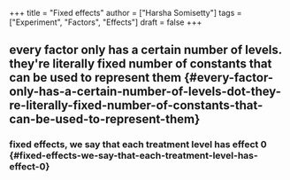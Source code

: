 +++
title = "Fixed effects"
author = ["Harsha Somisetty"]
tags = ["Experiment", "Factors", "Effects"]
draft = false
+++

## every factor only has a certain number of levels. they're literally fixed number of constants that can be used to represent them {#every-factor-only-has-a-certain-number-of-levels-dot-they-re-literally-fixed-number-of-constants-that-can-be-used-to-represent-them}


### fixed effects, we say that each treatment level has effect 0 {#fixed-effects-we-say-that-each-treatment-level-has-effect-0}